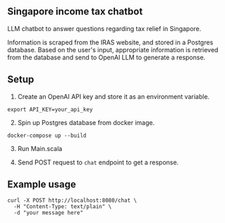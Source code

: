 ## Singapore income tax chatbot
LLM chatbot to answer questions regarding tax relief in Singapore. 

Information is scraped from the IRAS website, and stored in a Postgres database.
Based on the user's input, appropriate information is retrieved from the database and 
send to OpenAI LLM to generate a response.

## Setup
1. Create an OpenAI API key and store it as an environment variable.

```
export API_KEY=your_api_key
```

2.  Spin up Postgres database from docker image.

```
docker-compose up --build
```

3. Run Main.scala

4. Send POST request to `chat` endpoint to get a response.

## Example usage
```
curl -X POST http://localhost:8080/chat \
  -H "Content-Type: text/plain" \
  -d "your message here"
```


